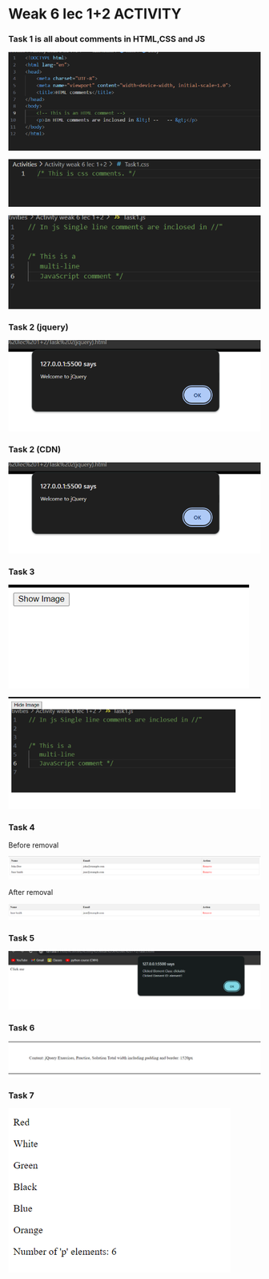 <h1> Weak 6 lec 1+2 ACTIVITY</h1>
<h3>Task 1 is all about comments in HTML,CSS and JS</h3>

![img 1](img1.png)<br>

![img](img2.png)<br>

![img](img3.png)


<h3>Task 2 (jquery)</h3>

![example](T2.png)

<h3>Task 2 (CDN)</h3>

![example](T2.png)

<h3>Task 3</h3>

![example](T31.png)

![example](T32.png)


<h3>Task 4</h3>

<p>Before removal</p>

![example](br.png)

<p>After removal</p>

![example](ar.png)


<h3>Task 5</h3>

![example](t5.png)


<h3>Task 6</h3>

![example](t6.png)


<h3>Task 7</h3>

![example](t7.png)

